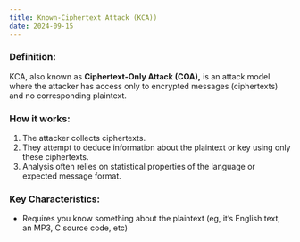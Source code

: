 ```yaml
---
title: Known-Ciphertext Attack (KCA))
date: 2024-09-15
---
```

### Definition:
KCA, also known as **Ciphertext-Only Attack (COA),** is an attack model where the attacker has access only to encrypted messages (ciphertexts) and no corresponding plaintext.

### How it works:
1. The attacker collects ciphertexts.
2. They attempt to deduce information about the plaintext or key using only these ciphertexts.
3. Analysis often relies on statistical properties of the language or expected message format.

### Key Characteristics:
- Requires you know something about the plaintext (eg, it’s English text, an MP3, C source code, etc)
